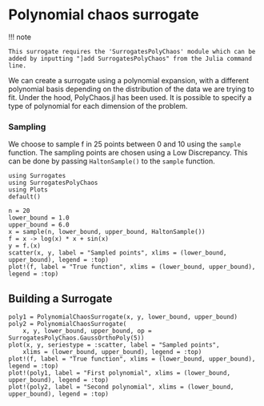 # Polynomial chaos surrogate

!!! note
    
    This surrogate requires the 'SurrogatesPolyChaos' module which can be added by inputting "]add SurrogatesPolyChaos" from the Julia command line.

We can create a surrogate using a polynomial expansion,
with a different polynomial basis depending on the distribution of the data
we are trying to fit. Under the hood, PolyChaos.jl has been used.
It is possible to specify a type of polynomial for each dimension of the problem.

### Sampling

We choose to sample f in 25 points between 0 and 10 using the `sample` function. The sampling points are chosen using a Low Discrepancy. This can be done by passing `HaltonSample()` to the `sample` function.

```@example polychaos
using Surrogates
using SurrogatesPolyChaos
using Plots
default()

n = 20
lower_bound = 1.0
upper_bound = 6.0
x = sample(n, lower_bound, upper_bound, HaltonSample())
f = x -> log(x) * x + sin(x)
y = f.(x)
scatter(x, y, label = "Sampled points", xlims = (lower_bound, upper_bound), legend = :top)
plot!(f, label = "True function", xlims = (lower_bound, upper_bound), legend = :top)
```

## Building a Surrogate

```@example polychaos
poly1 = PolynomialChaosSurrogate(x, y, lower_bound, upper_bound)
poly2 = PolynomialChaosSurrogate(
    x, y, lower_bound, upper_bound, op = SurrogatesPolyChaos.GaussOrthoPoly(5))
plot(x, y, seriestype = :scatter, label = "Sampled points",
    xlims = (lower_bound, upper_bound), legend = :top)
plot!(f, label = "True function", xlims = (lower_bound, upper_bound), legend = :top)
plot!(poly1, label = "First polynomial", xlims = (lower_bound, upper_bound), legend = :top)
plot!(poly2, label = "Second polynomial", xlims = (lower_bound, upper_bound), legend = :top)
```
